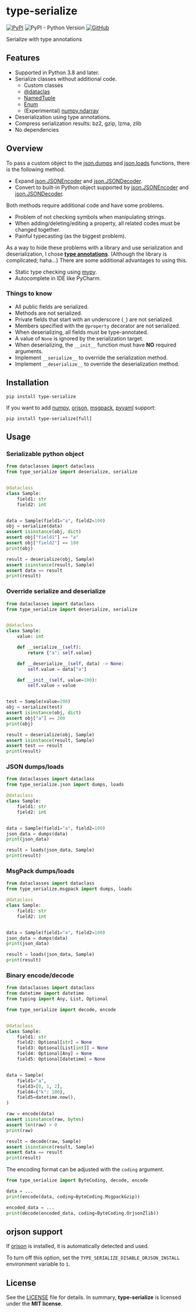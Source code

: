 # type-serialize

[![PyPI](https://img.shields.io/pypi/v/type-serialize?style=flat-square)](https://pypi.org/project/type-serialize/)
![PyPI - Python Version](https://img.shields.io/pypi/pyversions/type-serialize?style=flat-square)
[![GitHub](https://img.shields.io/github/license/osom8979/type-serialize?style=flat-square)](https://github.com/osom8979/type-serialize)

Serialize with type annotations

## Features

- Supported in Python 3.8 and later.
- Serialize classes without additional code.
  - Custom classes
  - [@dataclas](https://docs.python.org/3/library/dataclasses.html#dataclasses.dataclass)
  - [NamedTuple](https://docs.python.org/3/library/typing.html#typing.NamedTuple)
  - [Enum](https://docs.python.org/3/library/enum.html#enum.Enum)
  - (Experimental) [numpy.ndarray](https://numpy.org/doc/stable/reference/generated/numpy.ndarray.html#numpy-ndarray)
- Deserialization using type annotations.
- Compress serialization results: bz2, gzip, lzma, zlib
- No dependencies

## Overview

To pass a custom object to the [json.dumps](https://docs.python.org/3/library/json.html#json.dumps)
and [json.loads](https://docs.python.org/3/library/json.html#json.loads) functions,
there is the following method.

- Expand [json.JSONEncoder](https://docs.python.org/3/library/json.html#json.JSONEncoder)
  and [json.JSONDecoder](https://docs.python.org/3/library/json.html#json.JSONDecoder).
- Convert to built-in Python object supported by
  [json.JSONEncoder](https://docs.python.org/3/library/json.html#json.JSONEncoder) and
  [json.JSONDecoder](https://docs.python.org/3/library/json.html#json.JSONDecoder).

Both methods require additional code and have some problems.

- Problem of not checking symbols when manipulating strings.
- When adding/deleting/editing a property, all related codes must be changed together.
- Painful typecasting (as the biggest problem).

As a way to hide these problems with a library and use serialization and deserialization,
I chose **[type annotations](https://docs.python.org/3/library/typing.html)**.
(Although the library is complicated; haha...) There are some additional advantages to using this.

- Static type checking using [mypy](https://mypy.readthedocs.io/en/stable/).
- Autocomplete in IDE like PyCharm.

### Things to know

- All public fields are serialized.
- Methods are not serialized.
- Private fields that start with an underscore (`_`) are not serialized.
- Members specified with the `@property` decorator are not serialized.
- When deserializing, all fields must be type-annotated.
- A value of `None` is ignored by the serialization target.
- When deserializing, the `__init__` function must have **NO** required arguments.
- Implement `__serialize__` to override the serialization method.
- Implement `__deserialize__` to override the deserialization method.

## Installation

```shell
pip install type-serialize
```

If you want to add [numpy](https://numpy.org/), [orjson](https://github.com/ijl/orjson),
[msgpack](https://msgpack.org/), [pyyaml](https://pyyaml.org/) support:

```shell
pip install type-serialize[full]
```

## Usage

### Serializable python object

```python
from dataclasses import dataclass
from type_serialize import deserialize, serialize


@dataclass
class Sample:
    field1: str
    field2: int


data = Sample(field1="a", field2=100)
obj = serialize(data)
assert isinstance(obj, dict)
assert obj["field1"] == "a"
assert obj["field2"] == 100
print(obj)

result = deserialize(obj, Sample)
assert isinstance(result, Sample)
assert data == result
print(result)
```

### Override serialize and deserialize

```python
from dataclasses import dataclass
from type_serialize import deserialize, serialize


@dataclass
class Sample:
    value: int

    def __serialize__(self):
        return {"a": self.value}

    def __deserialize__(self, data) -> None:
        self.value = data["a"]

    def __init__(self, value=100):
        self.value = value


test = Sample(value=200)
obj = serialize(test)
assert isinstance(obj, dict)
assert obj["a"] == 200
print(obj)

result = deserialize(obj, Sample)
assert isinstance(result, Sample)
assert test == result
print(result)
```

### JSON dumps/loads

```python
from dataclasses import dataclass
from type_serialize.json import dumps, loads

@dataclass
class Sample:
    field1: str
    field2: int


data = Sample(field1="a", field2=100)
json_data = dumps(data)
print(json_data)

result = loads(json_data, Sample)
print(result)
```

### MsgPack dumps/loads

```python
from dataclasses import dataclass
from type_serialize.msgpack import dumps, loads

@dataclass
class Sample:
    field1: str
    field2: int


data = Sample(field1="a", field2=100)
json_data = dumps(data)
print(json_data)

result = loads(json_data, Sample)
print(result)
```

### Binary encode/decode

```python
from dataclasses import dataclass
from datetime import datetime
from typing import Any, List, Optional

from type_serialize import decode, encode


@dataclass
class Sample:
    field1: str
    field2: Optional[str] = None
    field3: Optional[List[int]] = None
    field4: Optional[Any] = None
    field5: Optional[datetime] = None


data = Sample(
    field1="a",
    field3=[0, 1, 2],
    field4={"k": 100},
    field5=datetime.now(),
)

raw = encode(data)
assert isinstance(raw, bytes)
assert len(raw) > 0
print(raw)

result = decode(raw, Sample)
assert isinstance(result, Sample)
assert data == result
print(result)
```

The encoding format can be adjusted with the `coding` argument.

```python
from type_serialize import ByteCoding, decode, encode

data = ...
print(encode(data, coding=ByteCoding.MsgpackGzip))

encoded_data = ...
print(decode(encoded_data, coding=ByteCoding.OrjsonZlib))
```

## orjson support

If [orjson](https://github.com/ijl/orjson) is installed, it is automatically detected and used.

To turn off this option, set the `TYPE_SERIALIZE_DISABLE_ORJSON_INSTALL` environment variable to `1`.

## License

See the [LICENSE](./LICENSE) file for details. In summary,
**type-serialize** is licensed under the **MIT license**.
